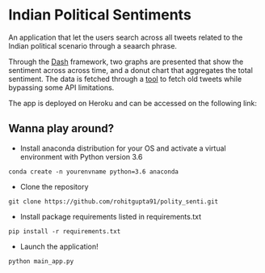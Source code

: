 # Indian Political Sentiments

An application that let the users search across all tweets related to the Indian political scenario through a seaarch phrase. 

Through the [Dash](https://plot.ly/products/dash/) framework, two graphs are presented that show the sentiment across across time, and a donut chart that aggregates the total sentiment. The data is fetched through a [tool](https://github.com/Jefferson-Henrique/GetOldTweets-python) to fetch old tweets while bypassing some API limitations. 

The app is deployed on Heroku and can be accessed on the following link:


## Wanna play around?

- Install anaconda distribution for your OS and activate a virtual environment with Python version 3.6
```
conda create -n yourenvname python=3.6 anaconda
```
- Clone the repository
```
git clone https://github.com/rohitgupta91/polity_senti.git
```
- Install package requirements listed in requirements.txt
```
pip install -r requirements.txt
```
- Launch the application!
```
python main_app.py
```

